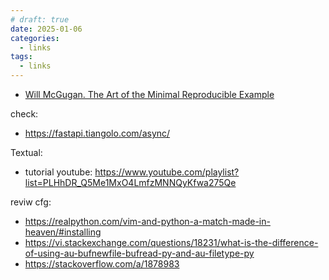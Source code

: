 ```yaml
---
# draft: true 
date: 2025-01-06
categories:
  - links
tags:
  - links
---
```


* [Will McGugan. The Art of the Minimal Reproducible Example](https://label.dev/articles/minimal-reproducible-example/)

<!-- more -->

check:

* https://fastapi.tiangolo.com/async/

Textual:

* tutorial youtube: https://www.youtube.com/playlist?list=PLHhDR_Q5Me1MxO4LmfzMNNQyKfwa275Qe

reviw cfg:

* https://realpython.com/vim-and-python-a-match-made-in-heaven/#installing
* https://vi.stackexchange.com/questions/18231/what-is-the-difference-of-using-au-bufnewfile-bufread-py-and-au-filetype-py
* https://stackoverflow.com/a/1878983
